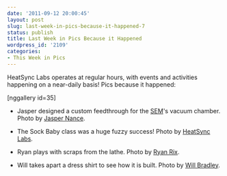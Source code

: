 ```yaml
---
date: '2011-09-12 20:00:45'
layout: post
slug: last-week-in-pics-because-it-happened-7
status: publish
title: Last Week in Pics Because it Happened
wordpress_id: '2109'
categories:
- This Week in Pics
---
```


HeatSync Labs operates at regular hours, with events and activities happening on a near-daily basis! Pics because it happened:

[nggallery id=35]



	
  * Jasper designed a custom feedthrough for the [SEM](http://hsl-sem.tumblr.com/)'s vacuum chamber. Photo by [Jasper Nance](http://www.flickr.com/photos/nebarnix/6137708959/in/photostream/).

	
  * The Sock Baby class was a huge fuzzy success! Photo by [HeatSync Labs](http://www.flickr.com/photos/60827818@N07/6134619665/in/photostream/).

	
  * Ryan plays with scraps from the lathe. Photo by [Ryan Rix](http://www.flickr.com/photos/60827818@N07/6132323809/in/photostream/).

	
  * Will takes apart a dress shirt to see how it is built. Photo by [Will Bradley](http://twitpic.com/6gstcf).


